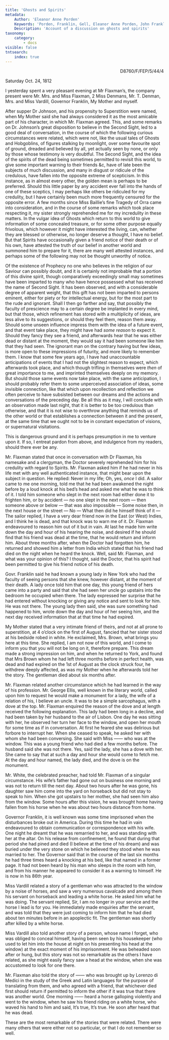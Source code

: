 ```yaml
---
title: 'Ghosts and Spirits'
metadata:
    Author: 'Eleanor Anne Porden'
    Keywords: 'Porden, Franklin, Gell, Eleanor Anne Porden, John Franklin, Vardill, Anna Jane Vardill, Flaxman'
    Description: 'Account of a discussion on ghosts and spirits'
taxonomy:
    category:
        - docs
visible: false
tntsearch:
    index: true
---
```


<div style="text-align:right"><span class="dro">D8760/F/FEP/5/44/4</span> <a href="https://calmview.derbyshire.gov.uk/calmview/Record.aspx?src=CalmView.Catalog&id=D8760%2fF%2fFEP%2f5%2f44%2f4&pos=8" target="_blank"><i class="fa fa-external-link"></i></a></div>

Saturday Oct. 24, 1812 

I yesterday spent a very pleasant evening at Mr Flaxman’s, the company present were Mr. Mrs. and Miss Flaxman, 2 Miss Denmans, Mr. T. Denman, Mrs. and Miss Vardill, Governor Franklin, My Mother and myself.

After supper Dr Johnson, and his propensity to Superstition were named, when My Mother said she had always considered it as the most amicable part of his character, in which Mr. Flaxman agreed. This, and some remarks on Dr. Johnson’s great disposition to believe in the Second Sight, led to a good deal of conversation, in the course of which the following curious circumstances were related, which were not, like the usual tales of Ghosts and Hobgoblins, of figures stalking by moonlight, over some favourite spot of ground, dreaded and believed by all, yet actually seen by none, or only by those whose testimony is very doubtful. The Second Sight, and the idea of the spirits of the dead being sometimes permitted to revisit this world, to give some important warning to their friends &c, have of late been the subjects of much discussion, and many in disgust or ridicule of the credulous, have fallen into the opposite extreme of scepticism. In this instance, as in almost every other, the golden mean is perhaps to be preferred. Should this little paper by any accident ever fall into the hands of one of these sceptics, I may perhaps like others be ridiculed for my credulity, but I have certainly been much more frequently censured for the opposite error. A few months since Miss Baillie’s fine Tragedy of Orra came into consideration, and in the course of some remarks which took place respecting it, my sister strongly reprehended me for my incredulity in these matters. In the vulgar idea of Ghosts which return to this world to give information of some concealed treasure, or for some other purpose equally frivolous, which however it might have interested the living, can, whether they are blessed or otherwise, no longer deserve a thought, I have no belief. But that Spirits have occasionally given a friend notice of their death or of his own, have attested the truth of our belief in another world and summoned him to prepare for it, there are many well attested instances, and perhaps some of the following may not be thought unworthy of notice.

Of the existence of Prophecy no one who believes in the religion of our Saviour can possibly doubt, and it is certainly not improbable that a portion of this divine spirit, though comparatively exceedingly small may sometimes have been imparted to many who have hence possessed what has received the name of Second Sight. It has been observed, and with a considerable degree of apparent weight, that this gift has not been imparted to persons eminent, either for piety or for intellectual energy, but for the most part to the rude and ignorant. Shall I then go farther and say, that possibly the faculty of prescience may to a certain degree be implanted in every mind, but that those, which refinement has stored with a multiplicity of ideas, are less alive to its suggestions, or should they feel them, reason them away. Should some unseen influence impress them with the idea of a future event, and that event take place, they might have had *some reason* to expect it. Should they fancy they see a friend, and afterwards hear that he was either dead or distant at the moment, they would say it had been someone like him that they had seen. The ignorant man on the contrary having but few ideas, is more open to these impressions of futurity, and more likely to remember them. I know that some few years ago, I have had unaccountable anticipations of events that I had not the slightest reason to expect, which afterwards took place, and which though trifling in themselves were *then* of great importance to me, and imprinted themselves deeply on my memory. But should those same events now take place, with the same anticipation, I should probably refer them to some unperceived association of ideas, some invisible connection, like that which upon recollection and reflection we often perceive to have subsisted between our dreams and the actions and conversations of the preceding day. Be all this as it may, I will conclude with an observation made last night, that it is better to be too credulous than otherwise, and that it is not wise to overthrow anything that reminds us of the other world or that establishes a connection between it and the present, at the same time that we ought not to be in constant expectation of visions, or supernatural visitations.

This is dangerous ground and it is perhaps presumption in me to venture upon it. If so, I entreat pardon from above, and indulgence from my readers, should there ever be any.

Mr. Flaxman stated that once in conversation with Dr Flaxman, his namesake and a clergyman, the Doctor severely reprehended him for his credulity with regard to Spirits. Mr. Flaxman asked him if he had never in his life met with any well authenticated instance, that might bear upon the subject in question. He replied: Never in my life; Oh, yes, *once* I did. A sailor came to me one morning, told me that he had been awakened the night before by a loud knock at his bed’s head and asked me what he was to think of it. I told him someone who slept in the next room had either done it to frighten him, or by accident — no one slept in the next room — then someone above or below — that was also impossible — Some noise then, in the next house or the street — No — What then did he himself think of it — The sailor replied, I have a very dear friend now in the East (or West) Indies, and I think he is dead, and that knock was to warn me of it. Dr. Flaxman endeavoured to reason him out of it but in vain. At last he made him write down the day and hour of his hearing the noise, and desired if he should find that his friend was dead at the time, that he would return and inform him. About three months after, when the Doctor had forgotten him, he returned and showed him a letter from India which stated that his friend had died on the night when he heard the knock. Well, said Mr. Flaxman, and what was your opinion of this? I thought, said the Doctor, that his spirit had been permitted to give his friend notice of his death.

Govr. Franklin said he had known a young lady in New York who had the faculty of seeing persons that she knew, however distant, at the moment of their death. A lady once told him that one day, this young friend of hers came into a party and said that she had seen her uncle go upstairs into the bedroom he occupied when there. The lady expressed her surprise that he had entered without knocking or giving any notice and sent to look for him. He was not there. The young lady then said, she was sure something had happened to him, wrote down the day and hour of her seeing him, and the next day received information that at that time he had expired.

My Mother stated that a very intimate friend of theirs, and not at all prone to superstition, at 4 o’clock on the first of August, fancied that her sister stood at his bedside robed in white. He exclaimed, Mrs. Brown, what brings you here at this time. She replied, I am not now of this world, and I come to inform you that you will not be long on it, therefore prepare. This dream made a strong impression on him, and when he returned to York, and found that Mrs Brown whom he had left three months before in perfect health, was dead and had expired on the 1st of August as the clock struck four, he withdrew deeply affected, as was my Mother when he afterwards told her the story. The gentleman died about six months after.

Mr. Flaxman related another circumstance which he had learned in the way of his profession. Mr. George Ellis, well known in the literary world, called upon him to request he would make a monument for a lady, the wife of a relation of his, I believe an uncle. It was to be a simple sarcophagus, with a dove at the top. Mr. Flaxman enquired the reason of the dove and at length received the following explanation. This lady had been long in a decline, and had been taken by her husband to the air of Lisbon. One day he was sitting with her, he observed her turn her face to the window, and open her mouth for some time as if in conversation. At first he feared she was delirious but forbore to interrupt her. When she ceased to speak, he asked her with whom she had been conversing. She said with Miss —— who was at the window. This was a young friend who had died a few months before. The husband said she was not there. Yes, said the lady, she has a dove with her. She came to say that at such a day and hour she would come to fetch me. At the day and hour named, the lady died, and the dove is on the monument.

Mr. White, the celebrated preacher, had told Mr. Flaxman of a singular circumstance. His wife’s father had gone out on business one morning and was not to return till the next day. About two hours after he was gone, his daughter saw him come into the yard on horseback but did not stay to speak to him. When she got upstairs to her mother, she had seen him also from the window. Some hours after this vision, he was brought home having fallen from his horse when he was about two hours distance from home.

Governor Franklin, it is well known was some time imprisoned when the disturbances broke out in America. During this time he had in vain endeavoured to obtain communication or correspondence with his wife. One night he dreamt that he was remarried to her, and was standing with her at the altar. On his release from confinement, he found that during that period she had pined and died (I believe at the time of his dream) and was buried under the very stone on which he believed they stood when he was married to her. The Governor said that in the course of the last six months he had three times heard a knocking at his bed, like that named in a former page. It had not been heard by his man who sleeps in the room with him, and from his manner he appeared to consider it as a warning to himself. He is now in his 86th year.

Miss Vardill related a story of a gentleman who was attracted to the window by a noise of horses, and saw a very numerous cavalcade and among them his servant on horseback and leading a white horse. He asked him what he was doing. The servant replied, Sir, I am no longer in your service and the horse I lead is for you. He immediately made enquiries after the servant, and was told that they were just coming to inform him that he had died about ten minutes before in an apoplectic fit. The gentleman was shortly after killed by a white horse.

Miss Vardill also told another story of a person, whose name I forget, who was obliged to conceal himself, having been seen by his housekeeper (who used to let him into the house at night on his presenting his head at the window) at the exact moment of his imprisonment. He was beheaded soon after or hung, but this story was not so remarkable as the others I have related, as she might easily fancy saw a head at the window, when she was accustomed to look for one there.

Mr. Flaxman also told the story of —— who was brought up by Lorenzo di Medici in the study of the Greek and Latin languages for the purpose of translating from them, and who agreed with a friend, that whichever died first should return if permitted to inform the other if it was true that there was another world. One morning —— heard a horse galloping violently and went to the window, when he saw his friend riding on a white horse, who waved his hand to him and said, It’s true, It’s true. He soon after heard that he was dead.

These are the most remarkable of the stories that were related. There were many others that were either not so particular, or that I do not remember so well.
